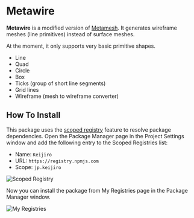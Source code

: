 Metawire
========

**Metawire** is a modified version of [Metamesh]. It generates wireframe meshes
(line primitives) instead of surface meshes.

[Metamesh]: https://github.com/keijiro/Metamesh

At the moment, it only supports very basic primitive shapes.

- Line
- Quad
- Circle
- Box
- Ticks (group of short line segments)
- Grid lines
- Wireframe (mesh to wireframe converter)

How To Install
--------------

This package uses the [scoped registry] feature to resolve package
dependencies. Open the Package Manager page in the Project Settings window and
add the following entry to the Scoped Registries list:

- Name: `Keijiro`
- URL: `https://registry.npmjs.com`
- Scope: `jp.keijiro`

![Scoped Registry](https://user-images.githubusercontent.com/343936/162576797-ae39ee00-cb40-4312-aacd-3247077e7fa1.png)

Now you can install the package from My Registries page in the Package Manager
window.

![My Registries](https://user-images.githubusercontent.com/343936/162576825-4a9a443d-62f9-48d3-8a82-a3e80b486f04.png)

[scoped registry]: https://docs.unity3d.com/Manual/upm-scoped.html
